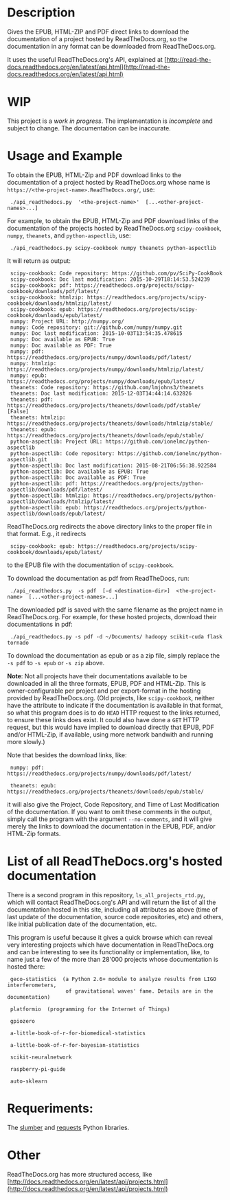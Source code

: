 # Description

Gives the EPUB, HTML-ZIP and PDF direct links to download the documentation of
a project hosted by ReadTheDocs.org, so the documentation in any format can be
downloaded from ReadTheDocs.org.

It uses the useful ReadTheDocs.org's API, explained at
[http://read-the-docs.readthedocs.org/en/latest/api.html](http://read-the-docs.readthedocs.org/en/latest/api.html)

# WIP

This project is a *work in progress*. The implementation is *incomplete* and
subject to change. The documentation can be inaccurate.

# Usage and Example

To obtain the EPUB, HTML-Zip and PDF download links to the documentation of a
project hosted by ReadTheDocs.org whose name is
`https://<the-project-name>.ReadTheDocs.org/`, use:

     ./api_readthedocs.py  '<the-project-name>'  [...<other-project-names>...]

For example, to obtain the EPUB, HTML-Zip and PDF download links of the
documentation of the projects hosted by ReadTheDocs.org `scipy-cookbook`,
`numpy`, `theanets`, and `python-aspectlib`, use:

     ./api_readthedocs.py scipy-cookbook numpy theanets python-aspectlib

It will return as output:

     scipy-cookbook: Code repository: https://github.com/pv/SciPy-CookBook
     scipy-cookbook: Doc last modification: 2015-10-29T18:14:53.524239
     scipy-cookbook: pdf: https://readthedocs.org/projects/scipy-cookbook/downloads/pdf/latest/
     scipy-cookbook: htmlzip: https://readthedocs.org/projects/scipy-cookbook/downloads/htmlzip/latest/
     scipy-cookbook: epub: https://readthedocs.org/projects/scipy-cookbook/downloads/epub/latest/
     numpy: Project URL: http://numpy.org/
     numpy: Code repository: git://github.com/numpy/numpy.git
     numpy: Doc last modification: 2015-10-03T13:54:35.478615
     numpy: Doc available as EPUB: True
     numpy: Doc available as PDF: True
     numpy: pdf: https://readthedocs.org/projects/numpy/downloads/pdf/latest/
     numpy: htmlzip: https://readthedocs.org/projects/numpy/downloads/htmlzip/latest/
     numpy: epub: https://readthedocs.org/projects/numpy/downloads/epub/latest/
     theanets: Code repository: https://github.com/lmjohns3/theanets
     theanets: Doc last modification: 2015-12-03T14:44:14.632826
     theanets: pdf: https://readthedocs.org/projects/theanets/downloads/pdf/stable/ [False]
     theanets: htmlzip: https://readthedocs.org/projects/theanets/downloads/htmlzip/stable/
     theanets: epub: https://readthedocs.org/projects/theanets/downloads/epub/stable/
     python-aspectlib: Project URL: https://github.com/ionelmc/python-aspectlib
     python-aspectlib: Code repository: https://github.com/ionelmc/python-aspectlib.git
     python-aspectlib: Doc last modification: 2015-08-21T06:56:38.922584
     python-aspectlib: Doc available as EPUB: True
     python-aspectlib: Doc available as PDF: True
     python-aspectlib: pdf: https://readthedocs.org/projects/python-aspectlib/downloads/pdf/latest/
     python-aspectlib: htmlzip: https://readthedocs.org/projects/python-aspectlib/downloads/htmlzip/latest/
     python-aspectlib: epub: https://readthedocs.org/projects/python-aspectlib/downloads/epub/latest/

ReadTheDocs.org redirects the above directory links to the proper file in that format. E.g., it
redirects

     scipy-cookbook: epub: https://readthedocs.org/projects/scipy-cookbook/downloads/epub/latest/

to the EPUB file with the documentation of `scipy-cookbook`.

To download the documentation as pdf from ReadTheDocs, run:

     ./api_readthedocs.py  -s pdf  [-d <destination-dir>]  <the-project-name>  [...<other-project-names>...]

The downloaded pdf is saved with the same filename as the project name in ReadTheDocs.org.
For example, for these hosted projects, download their documentations in pdf:

     ./api_readthedocs.py -s pdf -d ~/Documents/ hadoopy scikit-cuda flask tornado

To download the documentation as epub or as a zip file, simply replace the `-s pdf`
to `-s epub` or `-s zip` above.

**Note**: Not all projects have their documentations available to be downloaded in
all the three formats, EPUB, PDF and HTML-Zip. This is owner-configurable per project
and per export-format in the hosting provided by ReadTheDocs.org. (Old projects, like
`scipy-cookbook`, neither have the attribute to indicate if the documentation is
available in that format, so what this program does is to do `HEAD` HTTP request to
the links returned, to ensure these links does exist. It could also have done a
`GET` HTTP request, but this would have implied to download directly that EPUB, PDF
and/or HTML-Zip, if available, using more network bandwith and running more slowly.)

Note that besides the download links, like:

     numpy: pdf: https://readthedocs.org/projects/numpy/downloads/pdf/latest/

     theanets: epub: https://readthedocs.org/projects/theanets/downloads/epub/stable/

it will also give the Project, Code Repository, and Time of Last Modification of the
documentation. If you want to omit these comments in the output, simply call the
program with the argument `--no-comments`, and it will give merely the links to
download the documentation in the EPUB, PDF, and/or HTML-Zip formats.

# List of all ReadTheDocs.org's hosted documentation

There is a second program in this repository, `ls_all_projects_rtd.py`, which will contact
ReadTheDocs.org's API and will return the list of all the documentation hosted in this site,
including all attributes as above (time of last update of the documentation, source code
repositories, etc) and others, like initial publication date of the documentation, etc.

This program is useful because it gives a quick browse which can reveal very interesting
projects which have documentation in ReadTheDocs.org and can be interesting to see its
functionality or implementation, like, to name just a few of the more than 28'000 projects
whose documentation is hosted there:

     geco-statistics  (a Python 2.6+ module to analyze results from LIGO interferometers,
                       of gravitational waves' fame. Details are in the documentation)

     platformio  (programming for the Internet of Things)

     gpiozero

     a-little-book-of-r-for-biomedical-statistics

     a-little-book-of-r-for-bayesian-statistics

     scikit-neuralnetwork

     raspberry-pi-guide

     auto-sklearn

# Requeriments:

The [slumber](https://pypi.python.org/pypi/slumber) and [requests](https://pypi.python.org/pypi/requests)
Python libraries.

# Other

ReadTheDocs.org has more structured access, like [http://docs.readthedocs.org/en/latest/api/projects.html](http://docs.readthedocs.org/en/latest/api/projects.html)


